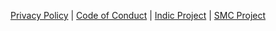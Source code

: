 [Privacy Policy](/privacy)
|
[Code of Conduct](/code-of-conduct)
|
[Indic Project](https://indicproject.org)
|
[SMC Project](https://smc.org.in)
